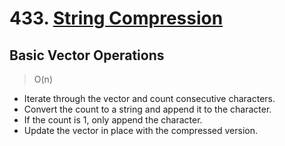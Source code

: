 # 433. [String Compression](https://leetcode.com/problems/string-compression/)

## Basic Vector Operations
> O(n)

- Iterate through the vector and count consecutive characters.
- Convert the count to a string and append it to the character.
- If the count is 1, only append the character.
- Update the vector in place with the compressed version.